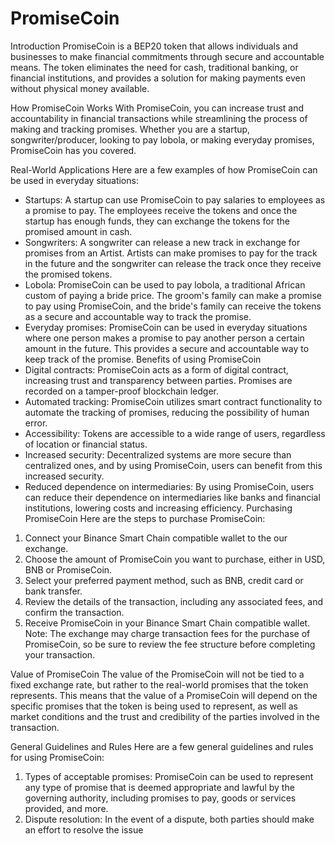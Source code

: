 # PromiseCoin

Introduction
PromiseCoin is a BEP20 token that allows individuals and businesses to make financial commitments through secure and accountable means. The token eliminates the need for cash, traditional banking, or financial institutions, and provides a solution for making payments even without physical money available.

How PromiseCoin Works
With PromiseCoin, you can increase trust and accountability in financial transactions while streamlining the process of making and tracking promises. Whether you are a startup, songwriter/producer, looking to pay lobola, or making everyday promises, PromiseCoin has you covered.

Real-World Applications
Here are a few examples of how PromiseCoin can be used in everyday situations:
* Startups: A startup can use PromiseCoin to pay salaries to employees as a promise to pay. The employees receive the tokens and once the startup has enough funds, they can exchange the tokens for the promised amount in cash.
* Songwriters: A songwriter can release a new track in exchange for promises from an Artist. Artists can make promises to pay for the track in the future and the songwriter can release the track once they receive the promised tokens.
* Lobola: PromiseCoin can be used to pay lobola, a traditional African custom of paying a bride price. The groom's family can make a promise to pay using PromiseCoin, and the bride's family can receive the tokens as a secure and accountable way to track the promise.
* Everyday promises: PromiseCoin can be used in everyday situations where one person makes a promise to pay another person a certain amount in the future. This provides a secure and accountable way to keep track of the promise.
Benefits of using PromiseCoin
* Digital contracts: PromiseCoin acts as a form of digital contract, increasing trust and transparency between parties. Promises are recorded on a tamper-proof blockchain ledger.
* Automated tracking: PromiseCoin utilizes smart contract functionality to automate the tracking of promises, reducing the possibility of human error.
* Accessibility: Tokens are accessible to a wide range of users, regardless of location or financial status.
* Increased security: Decentralized systems are more secure than centralized ones, and by using PromiseCoin, users can benefit from this increased security.
* Reduced dependence on intermediaries: By using PromiseCoin, users can reduce their dependence on intermediaries like banks and financial institutions, lowering costs and increasing efficiency.
Purchasing PromiseCoin
Here are the steps to purchase PromiseCoin:
1. Connect your Binance Smart Chain compatible wallet to the our exchange.
2. Choose the amount of PromiseCoin you want to purchase, either in USD, BNB or PromiseCoin.
3. Select your preferred payment method, such as BNB, credit card or bank transfer.
4. Review the details of the transaction, including any associated fees, and confirm the transaction.
5. Receive PromiseCoin in your Binance Smart Chain compatible wallet.
Note: The exchange may charge transaction fees for the purchase of PromiseCoin, so be sure to review the fee structure before completing your transaction.

Value of PromiseCoin
The value of the PromiseCoin will not be tied to a fixed exchange rate, but rather to the real-world promises that the token represents. This means that the value of a PromiseCoin will depend on the specific promises that the token is being used to represent, as well as market conditions and the trust and credibility of the parties involved in the transaction.

General Guidelines and Rules
Here are a few general guidelines and rules for using PromiseCoin:
1. Types of acceptable promises: PromiseCoin can be used to represent any type of promise that is deemed appropriate and lawful by the governing authority, including promises to pay, goods or services provided, and more.
2. Dispute resolution: In the event of a dispute, both parties should make an effort to resolve the issue





